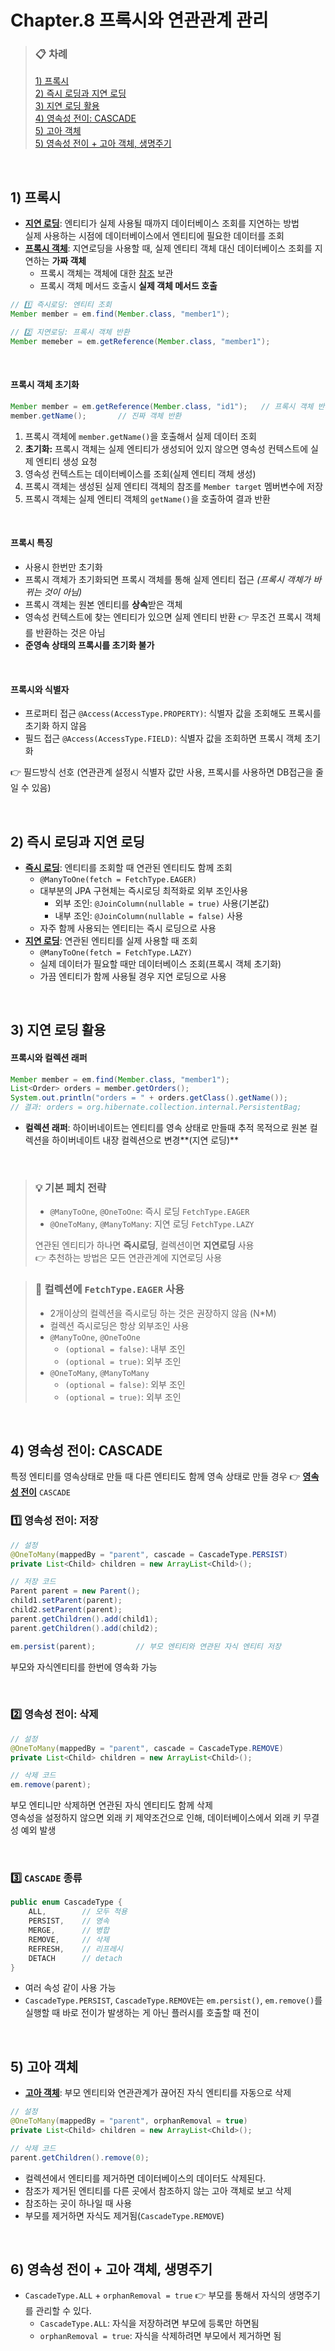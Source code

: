 # Chapter.8 프록시와 연관관계 관리

> ### 📋 차례
> [1) 프록시](#1-프록시) <br>
> [2) 즉시 로딩과 지연 로딩](#2-즉시-로딩과-지연-로딩) <br>
> [3) 지연 로딩 활용](#3-지연-로딩-활용) <br>
> [4) 영속성 전이: CASCADE](#4-영속성-전이:-CASCADE) <br>
> [5) 고아 객체](#5-고아-객체) <br>
> [5) 영속성 전이 + 고아 객체, 생명주기](#6-영속성-전이-+-고아-객체,-생명주기) <br>

<br>

## 1) 프록시
* <ins>**지연 로딩**</ins>: 엔티티가 실제 사용될 때까지 데이터베이스 조회를 지연하는 방법 <br> 실제 사용하는 시점에 데이터베이스에서 엔티티에 필요한 데이터를 조회
* <ins>**프록시 객체**</ins>: 지연로딩을 사용할 때, 실제 엔티티 객체 대신 데이터베이스 조회를 지연하는 **가짜 객체**
    * 프록시 객체는 객체에 대한 <ins>참조</ins> 보관
    * 프록시 객체 메서드 호출시 **실제 객체 메서드 호출**

```java
// 1️⃣ 즉시로딩: 엔티티 조회
Member member = em.find(Member.class, "member1");

// 2️⃣ 지연로딩: 프록시 객체 반환
Member memeber = em.getReference(Member.class, "member1");
```
<br>

#### 프록시 객체 초기화
```java
Member member = em.getReference(Member.class, "id1");   // 프록시 객체 반환
member.getName();       // 진짜 객체 반환
```
1) 프록시 객체에 `member.getName()`을 호출해서 실제 데이터 조회
2) **초기화:** 프록시 객체는 실제 엔티티가 생성되어 있지 않으면 영속성 컨텍스트에 실제 엔티티 생성 요청
3) 영속성 컨텍스트는 데이터베이스를 조회(실제 엔티티 객체 생성)
4) 프록시 객체는 생성된 실제 엔티티 객체의 참조를 `Member target` 멤버변수에 저장
5) 프록시 객체는 실제 엔티티 객체의 `getName()`을 호출하여 결과 반환

<br>

#### 프록시 특징
- 사용시 한번만 초기화
- 프록시 객체가 초기화되면 프록시 객체를 통해 실제 엔티티 접근 *(프록시 객체가 바뀌는 것이 아님)*
- 프록시 객체는 원본 엔티티를 **상속**받은 객체
- 영속성 컨텍스트에 찾는 엔티티가 있으면 실제 엔티티 반환 👉 무조건 프록시 객체를 반환하는 것은 아님
- **준영속 상태의 프록시를 초기화 불가**

<br>

#### 프록시와 식별자
- 프로퍼티 접근 `@Access(AccessType.PROPERTY)`: 식별자 값을 조회해도 프록시를 초기화 하지 않음
- 필드 접근 `@Access(AccessType.FIELD)`: 식별자 값을 조회하면 프록시 객체 초기화

<span style="font-size:14px;"> 👉 필드방식 선호 (연관관계 설정시 식별자 값만 사용, 프록시를 사용하면 DB접근을 줄일 수 있음)</span>


<br>

## 2) 즉시 로딩과 지연 로딩
* <ins>**즉시 로딩**</ins>: 엔티티를 조회할 때 연관된 엔티티도 함께 조회
  * `@ManyToOne(fetch = FetchType.EAGER)`
  * 대부분의 JPA 구현체는 즉시로딩 최적화로 외부 조인사용
    * 외부 조인: `@JoinColumn(nullable = true)` 사용(기본값)
    * 내부 조인: `@JoinColumn(nullable = false)` 사용
  * 자주 함께 사용되는 엔티티는 즉시 로딩으로 사용
* <ins>**지연 로딩**</ins>: 연관된 엔티티를 실제 사용할 때 조회
  * `@ManyToOne(fetch = FetchType.LAZY)`
  * 실제 데이터가 필요할 때만 데이터베이스 조회(프록시 객체 초기화)
  * 가끔 엔티티가 함께 사용될 경우 지연 로딩으로 사용


<br>

## 3) 지연 로딩 활용
#### 프록시와 컬렉션 래퍼
```java
Member member = em.find(Member.class, "member1");
List<Order> orders = member.getOrders();
System.out.println("orders = " + orders.getClass().getName());
// 결과: orders = org.hibernate.collection.internal.PersistentBag;
```
- **컬렉션 래퍼**: 하이버네이트는 엔티티를 영속 상태로 만들때 추적 목적으로 원본 컬렉션을 하이버네이트 내장 컬렉션으로 변경**(지연 로딩)**

<br>

> ### 💡 기본 페치 전략
> - `@ManyToOne`, `@OneToOne`: 즉시 로딩 `FetchType.EAGER`
> - `@OneToMany`, `@ManyToMany`: 지연 로딩 `FetchType.LAZY` <br>
> 
> 연관된 엔티티가 하나면 **즉시로딩**, 컬렉션이면 **지연로딩** 사용 <br>
> <span style="font-size:14px;"> 👉 추천하는 방법은 모든 연관관계에 지연로딩 사용 </span>

> ### 🚨 컬렉션에 `FetchType.EAGER` 사용
> - 2개이상의 컬렉션을 즉시로딩 하는 것은 권장하지 않음 (N*M)
> - 컬렉션 즉시로딩은 항상 외부조인 사용
> - `@ManyToOne`, `@OneToOne`
>   - `(optional = false)`: 내부 조인
>   - `(optional = true)`: 외부 조인
> - `@OneToMany`, `@ManyToMany`
>   - `(optional = false)`: 외부 조인
>   - `(optional = true)`: 외부 조인

<br>

## 4) 영속성 전이: CASCADE
특정 엔티티를 영속상태로 만들 때 다른 엔티티도 함께 영속 상태로 만들 경우 👉 <ins>**영속성 전이**</ins> `CASCADE`

### 1️⃣ 영속성 전이: 저장
```java
// 설정
@OneToMany(mappedBy = "parent", cascade = CascadeType.PERSIST)
private List<Child> children = new ArrayList<Child>();

// 저장 코드
Parent parent = new Parent();
child1.setParent(parent);
child2.setParent(parent);
parent.getChildren().add(child1);
parent.getChildren().add(child2);

em.persist(parent);         // 부모 엔티티와 연관된 자식 엔티티 저장
```
부모와 자식엔티티를 한번에 영속화 가능

<br>


### 2️⃣ 영속성 전이: 삭제
```java
// 설정
@OneToMany(mappedBy = "parent", cascade = CascadeType.REMOVE)
private List<Child> children = new ArrayList<Child>();

// 삭제 코드
em.remove(parent);
```
부모 엔티니만 삭제하면 연관된 자식 엔티티도 함께 삭제 <br>
영속성을 설정하지 않으면 외래 키 제약조건으로 인해, 데이터베이스에서 외래 키 무결성 예외 발생

<br>

### 3️⃣ `CASCADE` 종류
```java
public enum CascadeType {
    ALL,        // 모두 적용
    PERSIST,    // 영속
    MERGE,      // 병합
    REMOVE,     // 삭제
    REFRESH,    // 리프레시
    DETACH      // detach
}
```
- 여러 속성 같이 사용 가능
- `CascadeType.PERSIST`, `CascadeType.REMOVE`는 `em.persist()`, `em.remove()`를 실행할 때 바로 전이가 발생하는 게 아닌 플러시를 호출할 때 전이

<br>

## 5) 고아 객체
* <ins>**고아 객체**</ins>: 부모 엔티티와 연관관계가 끊어진 자식 엔티티를 자동으로 삭제
```java
// 설정
@OneToMany(mappedBy = "parent", orphanRemoval = true)
private List<Child> children = new ArrayList<Child>();

// 삭제 코드
parent.getChildren().remove(0);
```
* 컬렉션에서 엔티티를 제거하면 데이터베이스의 데이터도 삭제된다.
* 참조가 제거된 엔티티를 다른 곳에서 참조하지 않는 고아 객체로 보고 삭제
* 참조하는 곳이 하나일 때 사용
* 부모를 제거하면 자식도 제거됨(`CascadeType.REMOVE`)

<br>

## 6) 영속성 전이 + 고아 객체, 생명주기
* `CascadeType.ALL` + `orphanRemoval = true` 👉 부모를 통해서 자식의 생명주기를 관리할 수 있다.
  * `CascadeType.ALL`: 자식을 저장하려면 부모에 등록만 하면됨
  * `orphanRemoval = true`: 자식을 삭제하려면 부모에서 제거하면 됨